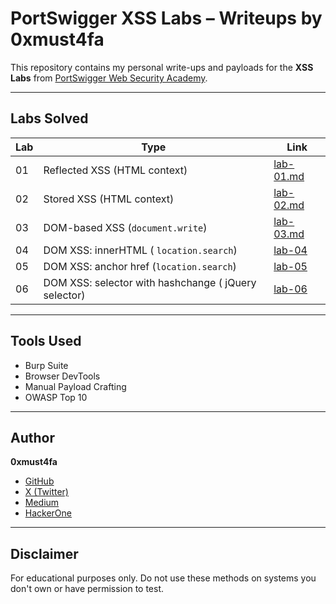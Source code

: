 # PortSwigger XSS Labs – Writeups by 0xmust4fa
This repository contains my personal write-ups and payloads for the **XSS Labs** from [PortSwigger Web Security Academy](https://portswigger.net/web-security/cross-site-scripting).

---

## Labs Solved

| Lab | Type | Link |
|-----|------|------|
| 01  | Reflected XSS (HTML context) | [lab-01.md](./lab-01.md) |
| 02  | Stored XSS (HTML context)    | [lab-02.md](./lab-02.md) |
| 03  | DOM-based XSS (`document.write`) | [lab-03.md](./lab-03.md) |
| 04  | DOM XSS: innerHTML ( `location.search`) | [lab-04](./lab-04.md) |
| 05  | DOM XSS: anchor href (`location.search`)  | [lab-05](./lab-05.md) |
| 06  | DOM XSS: selector with hashchange ( jQuery selector) | [lab-06](./lab-06.md) |

---

## Tools Used
- Burp Suite
- Browser DevTools
- Manual Payload Crafting
- OWASP Top 10

---

## Author
**0xmust4fa**  
- [GitHub](https://github.com/Haji-Amir/)  
- [X (Twitter)]([https://x.com/0xmust4fa](https://x.com/313MMustafa?t=ZfUVwpi3zAXR3vt5Q8XZzw&s=09))  
- [Medium](https://medium.com/@0xmust4fa](https://medium.com/@nothing569/breaking-xss-gym-labs-exploiting-20-levels-of-xss-reflected-stored-dom-27a7e5039407))  
- [HackerOne](https://hackerone.com/0xmust4fa)

---

## Disclaimer
For educational purposes only. Do not use these methods on systems you don't own or have permission to test.

